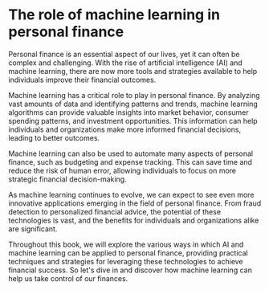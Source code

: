 The role of machine learning in personal finance
==============================================================

Personal finance is an essential aspect of our lives, yet it can often be complex and challenging. With the rise of artificial intelligence (AI) and machine learning, there are now more tools and strategies available to help individuals improve their financial outcomes.

Machine learning has a critical role to play in personal finance. By analyzing vast amounts of data and identifying patterns and trends, machine learning algorithms can provide valuable insights into market behavior, consumer spending patterns, and investment opportunities. This information can help individuals and organizations make more informed financial decisions, leading to better outcomes.

Machine learning can also be used to automate many aspects of personal finance, such as budgeting and expense tracking. This can save time and reduce the risk of human error, allowing individuals to focus on more strategic financial decision-making.

As machine learning continues to evolve, we can expect to see even more innovative applications emerging in the field of personal finance. From fraud detection to personalized financial advice, the potential of these technologies is vast, and the benefits for individuals and organizations alike are significant.

Throughout this book, we will explore the various ways in which AI and machine learning can be applied to personal finance, providing practical techniques and strategies for leveraging these technologies to achieve financial success. So let's dive in and discover how machine learning can help us take control of our finances.
